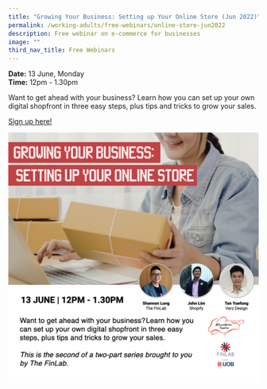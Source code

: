 ```yaml
---
title: "Growing Your Business: Setting up Your Online Store (Jun 2022)"
permalink: /working-adults/free-webinars/online-store-jun2022
description: Free webinar on e-commerce for businesses
image: ""
third_nav_title: Free Webinars
---
```

**Date:** 13 June, Monday
<br> **Time:** 12pm - 1.30pm

Want to get ahead with your business? Learn how you can set up your own digital shopfront in three easy steps, plus tips and tricks to grow your sales. 

[Sign up here!](https://go.gov.sg/wa-finlab4-june22)

![Free webinar for working adults on e-commerce](/images/WA-Jun-Online-Store.jpeg)